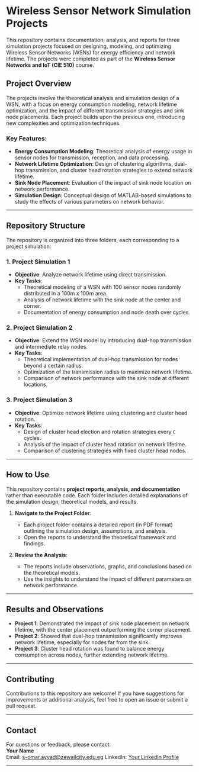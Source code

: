 # Wireless Sensor Network Simulation Projects

This repository contains documentation, analysis, and reports for three simulation projects focused on designing, modeling, and optimizing Wireless Sensor Networks (WSNs) for energy efficiency and network lifetime. The projects were completed as part of the **Wireless Sensor Networks and IoT (CIE 510)** course.

## Project Overview

The projects involve the theoretical analysis and simulation design of a WSN, with a focus on energy consumption modeling, network lifetime optimization, and the impact of different transmission strategies and sink node placements. Each project builds upon the previous one, introducing new complexities and optimization techniques.

### Key Features:
- **Energy Consumption Modeling**: Theoretical analysis of energy usage in sensor nodes for transmission, reception, and data processing.
- **Network Lifetime Optimization**: Design of clustering algorithms, dual-hop transmission, and cluster head rotation strategies to extend network lifetime.
- **Sink Node Placement**: Evaluation of the impact of sink node location on network performance.
- **Simulation Design**: Conceptual design of MATLAB-based simulations to study the effects of various parameters on network behavior.

---

## Repository Structure

The repository is organized into three folders, each corresponding to a project simulation:

### 1. **Project Simulation 1**
- **Objective**: Analyze network lifetime using direct transmission.
- **Key Tasks**:
  - Theoretical modeling of a WSN with 100 sensor nodes randomly distributed in a 100m x 100m area.
  - Analysis of network lifetime with the sink node at the center and corner.
  - Documentation of energy consumption and node death over cycles.

### 2. **Project Simulation 2**
- **Objective**: Extend the WSN model by introducing dual-hop transmission and intermediate relay nodes.
- **Key Tasks**:
  - Theoretical implementation of dual-hop transmission for nodes beyond a certain radius.
  - Optimization of the transmission radius to maximize network lifetime.
  - Comparison of network performance with the sink node at different locations.

### 3. **Project Simulation 3**
- **Objective**: Optimize network lifetime using clustering and cluster head rotation.
- **Key Tasks**:
  - Design of cluster head election and rotation strategies every `C` cycles.
  - Analysis of the impact of cluster head rotation on network lifetime.
  - Comparison of clustering strategies with fixed cluster head nodes.

---

## How to Use

This repository contains **project reports, analysis, and documentation** rather than executable code. Each folder includes detailed explanations of the simulation design, theoretical models, and results.

1. **Navigate to the Project Folder**:
   - Each project folder contains a detailed report (in PDF format) outlining the simulation design, assumptions, and analysis.
   - Open the reports to understand the theoretical framework and findings.

2. **Review the Analysis**:
   - The reports include observations, graphs, and conclusions based on the theoretical models.
   - Use the insights to understand the impact of different parameters on network performance.

---

## Results and Observations

- **Project 1**: Demonstrated the impact of sink node placement on network lifetime, with the center placement outperforming the corner placement.
- **Project 2**: Showed that dual-hop transmission significantly improves network lifetime, especially for nodes far from the sink.
- **Project 3**: Cluster head rotation was found to balance energy consumption across nodes, further extending network lifetime.

---

## Contributing

Contributions to this repository are welcome! If you have suggestions for improvements or additional analysis, feel free to open an issue or submit a pull request.

---


## Contact

For questions or feedback, please contact:  
**Your Name**  
Email: s-omar.ayyad@zewailcity.edu.eg 
LinkedIn: [Your LinkedIn Profile](https://www.linkedin.com/in/omar-ayyad/)  

---
